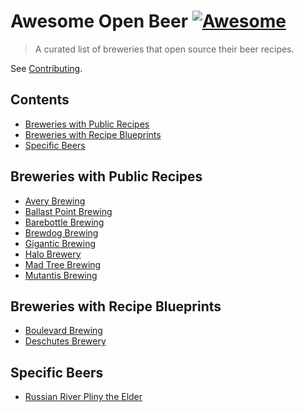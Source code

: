 # Awesome Open Beer [![Awesome](https://cdn.rawgit.com/sindresorhus/awesome/d7305f38d29fed78fa85652e3a63e154dd8e8829/media/badge.svg)](https://github.com/sindresorhus/awesome)

> A curated list of breweries that open source their beer recipes.

See [Contributing](.github/CONTRIBUTING.md).

## Contents

- [Breweries with Public Recipes](#breweries-with-public-recipes)
- [Breweries with Recipe Blueprints](#breweries-with-recipe-blueprints)
- [Specific Beers](#specific-beers)

## Breweries with Public Recipes

- [Avery Brewing](https://www.averybrewing.com/beers)
- [Ballast Point Brewing](https://www.ballastpoint.com/beer-recipes)
- [Barebottle Brewing](https://www.barebottle.com/homebrew-recipes)
- [Brewdog Brewing](https://www.brewdog.com/usa/lowdown/diydog)
- [Gigantic Brewing](https://www.giganticbrewing.com/pages/gigantic-beer-recipes)
- [Halo Brewery](https://halobrewery.com/beer)
- [Mad Tree Brewing](https://www.madtreebrewing.com/beer-categories)
- [Mutantis Brewing](https://mutantis.beer/recipes)

## Breweries with Recipe Blueprints

- [Boulevard Brewing](https://www.boulevard.com/beer/our-beers)
- [Deschutes Brewery](https://www.deschutesbrewery.com/beer/)

## Specific Beers

- [Russian River Pliny the Elder](https://www.homebrewersassociation.org/attachments/0000/6351/doubleIPA.pdf)
